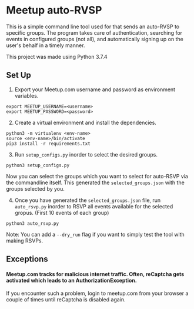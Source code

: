 # Meetup auto-RVSP
This is a simple command line tool used for that sends an auto-RVSP to specific groups. 
The program takes care of authentication, searching for events in configured groups (not all), and automatically signing up on the user's behalf in a timely manner. 

This project was made using Python 3.7.4

## Set Up
1. Export your Meetup.com username and password as environment variables.
``` shell
export MEETUP_USERNAME=<username> 
export MEETUP_PASSWORD=<password>
```

2. Create a virtual environment and install the dependencies.
``` shell
python3 -m virtualenv <env-name>
source <env-name>/bin/activate
pip3 install -r requirements.txt
```

3. Run `setup_configs.py` inorder to select the desired groups.
``` shell
python3 setup_configs.py 
```
Now you can select the groups which you want to select for auto-RSVP via the commandline itself.
This generated the `selected_groups.json` with the groups selected by you.

4. Once you have generated the `selected_groups.json` file, run `auto_rsvp.py` inorder to RSVP all events available for the selected gropus. (First 10 events of each group)
``` shell
python3 auto_rsvp.py 
```
Note: You can add a `--dry_run` flag if you want to simply test the tool with making RSVPs.


## Exceptions

#### Meetup.com tracks for malicious internet traffic. Often, reCaptcha gets activated which leads to an AuthorizationException. 

If you encounter such a problem, login to meetup.com from your browser a couple of times until reCaptcha is disabled again.    
